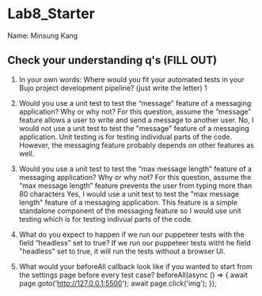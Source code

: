 # Lab8_Starter
Name: Minsung Kang
## Check your understanding q's (FILL OUT)
1. In your own words: Where would you fit your automated tests in your Bujo project development pipeline? (just write the letter)
   1

2. Would you use a unit test to test the “message” feature of a messaging application? Why or why not? For this question, assume the “message” feature allows a user to write and send a message to another user.
   No, I would not use a unit test to test the "message" feature of a messaging application. Unit testing is for testing individual parts of the code. However, the messaging feature probably depends on other features as well.

3. Would you use a unit test to test the “max message length” feature of a messaging application? Why or why not? For this question, assume the “max message length” feature prevents the user from typing more than 80 characters
   Yes, I would use a unit test to test the "max message length" feature of a messaging application. This feature is a simple standalone component of the messaging feature so I would use unit testing which is for testing indivual parts of the code.

4. What do you expect to happen if we run our puppeteer tests with the field “headless” set to true?
   If we run our puppeteer tests witht he field "headless" set to true, it will run the tests without a browser UI.

5. What would your beforeAll callback look like if you wanted to start from the settings page before every test case?
   beforeAll(async () => {
    await page.goto('http://127.0.0.1:5500');
    await page.click('img');
  });
